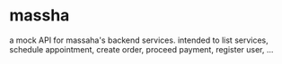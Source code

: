 # massha
a mock API for massaha's backend services. intended to list services, schedule appointment, create order, proceed payment, register user, ...
